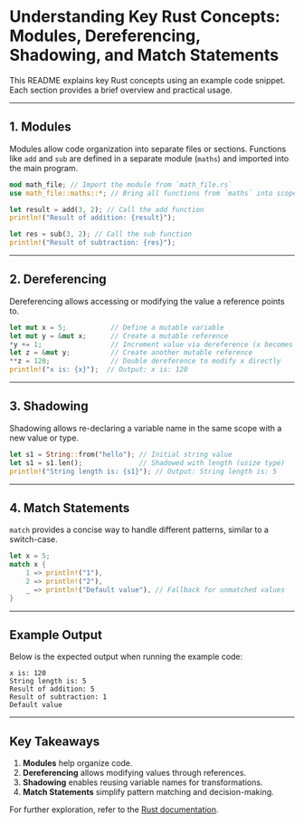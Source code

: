# Understanding Key Rust Concepts: Modules, Dereferencing, Shadowing, and Match Statements

This README explains key Rust concepts using an example code snippet. Each section provides a brief overview and practical usage.

---

## 1. **Modules**
Modules allow code organization into separate files or sections. Functions like `add` and `sub` are defined in a separate module (`maths`) and imported into the main program.

```rust
mod math_file; // Import the module from `math_file.rs`
use math_file::maths::*; // Bring all functions from `maths` into scope.

let result = add(3, 2); // Call the add function
println!("Result of addition: {result}");

let res = sub(3, 2); // Call the sub function
println!("Result of subtraction: {res}");
```

---

## 2. **Dereferencing**
Dereferencing allows accessing or modifying the value a reference points to.

```rust
let mut x = 5;           // Define a mutable variable
let mut y = &mut x;      // Create a mutable reference
*y += 1;                 // Increment value via dereference (x becomes 6)
let z = &mut y;          // Create another mutable reference
**z = 120;               // Double dereference to modify x directly
println!("x is: {x}");  // Output: x is: 120
```

---

## 3. **Shadowing**
Shadowing allows re-declaring a variable name in the same scope with a new value or type.

```rust
let s1 = String::from("hello"); // Initial string value
let s1 = s1.len();              // Shadowed with length (usize type)
println!("String length is: {s1}"); // Output: String length is: 5
```

---

## 4. **Match Statements**
`match` provides a concise way to handle different patterns, similar to a switch-case.

```rust
let x = 5;
match x {
    1 => println!("1"),
    2 => println!("2"),
    _ => println!("Default value"), // Fallback for unmatched values
}
```

---

## Example Output
Below is the expected output when running the example code:

```
x is: 120
String length is: 5
Result of addition: 5
Result of subtraction: 1
Default value
```

---

## Key Takeaways
1. **Modules** help organize code.
2. **Dereferencing** allows modifying values through references.
3. **Shadowing** enables reusing variable names for transformations.
4. **Match Statements** simplify pattern matching and decision-making.

For further exploration, refer to the [Rust documentation](https://doc.rust-lang.org/).
